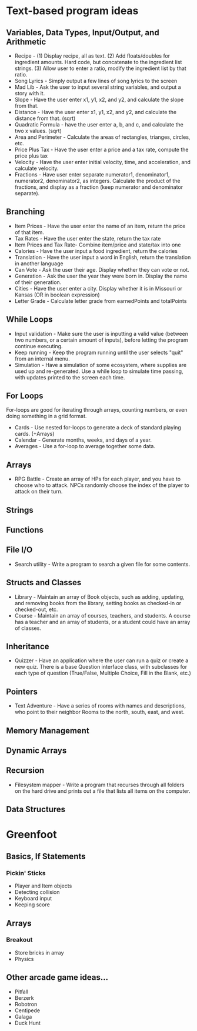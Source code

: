 # Text-based program ideas

## Variables, Data Types, Input/Output, and Arithmetic

* Recipe - (1) Display recipe, all as text. (2) Add floats/doubles for ingredient amounts. Hard code, but concatenate to the ingredient list strings. (3) Allow user to enter a ratio, modify the ingredient list by that ratio.
* Song Lyrics - Simply output a few lines of song lyrics to the screen
* Mad Lib - Ask the user to input several string variables, and output a story with it.
* Slope - Have the user enter x1, y1, x2, and y2, and calculate the slope from that.
* Distance - Have the user enter x1, y1, x2, and y2, and calculate the distance from that. (sqrt)
* Quadratic Formula - have the user enter a, b, and c, and calculate the two x values. (sqrt)
* Area and Perimeter - Calculate the areas of rectangles, trianges, circles, etc.
* Price Plus Tax - Have the user enter a price and a tax rate, compute the price plus tax
* Velocity - Have the user enter initial velocity, time, and acceleration, and calculate velocity.
* Fractions - Have user enter separate numerator1, denominator1, numerator2, denominator2, as integers. Calculate the product of the fractions, and display as a fraction (keep numerator and denominator separate).

## Branching

* Item Prices - Have the user enter the name of an item, return the price of that item.
* Tax Rates - Have the user enter the state, return the tax rate
* Item Prices and Tax Rate- Combine item/price and state/tax into one
* Calories - Have the user input a food ingredient, return the calories
* Translation - Have the user input a word in English, return the translation in another language
* Can Vote - Ask the user their age. Display whether they can vote or not.
* Generation - Ask the user the year they were born in. Display the name of their generation.
* Cities - Have the user enter a city. Display whether it is in Missouri or Kansas (OR in boolean expression)
* Letter Grade - Calculate letter grade from earnedPoints and totalPoints

## While Loops

* Input validation - Make sure the user is inputting a valid value (between two numbers, or a certain amount of inputs), before letting the program continue executing.
* Keep running - Keep the program running until the user selects "quit" from an internal menu.
* Simulation - Have a simulation of some ecosystem, where supplies are used up and re-generated. Use a while loop to simulate time passing, with updates printed to the screen each time.

## For Loops

For-loops are good for iterating through arrays, counting numbers, or even doing something in a grid format.

* Cards - Use nested for-loops to generate a deck of standard playing cards. (+Arrays)
* Calendar - Generate months, weeks, and days of a year.
* Averages - Use a for-loop to average together some data.

## Arrays

* RPG Battle - Create an array of HPs for each player, and you have to choose who to attack. NPCs randomly choose the index of the player to attack on their turn.

## Strings

## Functions

## File I/O

* Search utility - Write a program to search a given file for some contents.

## Structs and Classes

* Library - Maintain an array of Book objects, such as adding, updating, and removing books from the library, setting books as checked-in or checked-out, etc.
* Course - Maintain an array of courses, teachers, and students. A course has a teacher and an array of students, or a student could have an array of classes.

## Inheritance

* Quizzer - Have an application where the user can run a quiz or create a new quiz. There is a base Question interface class, with subclasses for each type of question (True/False, Multiple Choice, Fill in the Blank, etc.)

## Pointers

* Text Adventure - Have a series of rooms with names and descriptions, who point to their neighbor Rooms to the north, south, east, and west.

## Memory Management

## Dynamic Arrays

## Recursion

* Filesystem mapper - Write a program that recurses through all folders on the hard drive and prints out a file that lists all items on the computer.

## Data Structures


# Greenfoot

## Basics, If Statements

### Pickin' Sticks

* Player and Item objects
* Detecting collision
* Keyboard input
* Keeping score

## Arrays

### Breakout

* Store bricks in array
* Physics

## Other arcade game ideas...

* Pitfall
* Berzerk
* Robotron
* Centipede
* Galaga
* Duck Hunt
